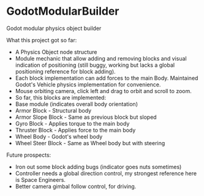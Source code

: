 # GodotModularBuilder
Godot modular physics object builder

What this project got so far:
- A Physics Object node structure
- Module mechanic that allow adding and removing blocks and visual indication of positioning (still buggy, working but lacks a global positioning reference for block adding).
- Each block implementation can add forces to the main Body. Maintained Godot's Vehicle physics implementation for convenience.
- Mouse orbiting camera, click left and drag to orbit and scroll to zoom.
- So far, this blocks are implemented:
 - Base module (indicates overall body orientation)
 - Armor Block - Structural body
 - Armor Slope Block - Same as previous block but sloped
 - Gyro Block - Applies torque to the main body
 - Thruster Block - Applies force to the main body
 - Wheel Body - Godot's wheel body
 - Wheel Steer Block - Same as Wheel body but with steering

Future prospects:
 - Iron out some block adding bugs (indicator goes nuts sometimes)
 - Controller needs a global direction control, my strongest reference here is Space Engineers.
 - Better camera gimbal follow control, for driving.
